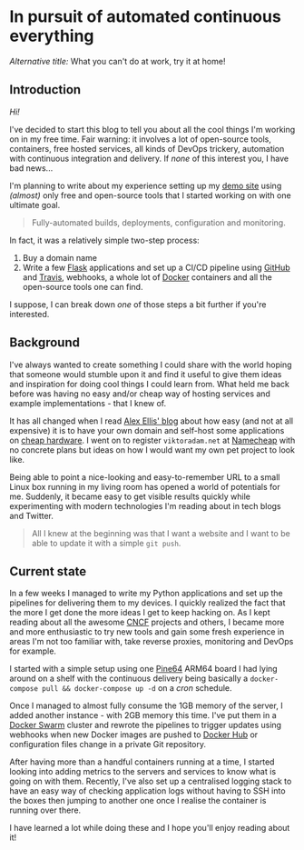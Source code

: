 # In pursuit of automated continuous everything

*Alternative title:* What you can't do at work, try it at home!

## Introduction

*Hi!*

I've decided to start this blog to tell you about all the cool things I'm working on in my free time.
Fair warning: it involves a lot of open-source tools, containers, free hosted services, all kinds of DevOps trickery, automation with continuous integration and delivery. If *none* of this interest you, I have bad news...

I'm planning to write about my experience setting up my [demo site](https://demo.viktoradam.net) using *(almost)* only free and open-source tools that I started working on with one ultimate goal.

> Fully-automated builds, deployments, configuration and monitoring.

In fact, it was a relatively simple two-step process:

1. Buy a domain name
2. Write a few [Flask](http://flask.pocoo.org/) applications and set up a CI/CD pipeline using [GitHub](https://github.com/) and [Travis](https://travis-ci.org), webhooks, a whole lot of [Docker](https://www.docker.com) containers and all the open-source tools one can find.

I suppose, I can break down *one* of those steps a bit further if you're interested.

## Background

I've always wanted to create something I could share with the world hoping that someone would stumble upon it and find it useful to give them ideas and inspiration for doing cool things I could learn from. What held me back before was having no easy and/or cheap way of hosting services and example implementations - that I knew of.

It has all changed when I read [Alex Ellis' blog](https://blog.alexellis.io/) about how easy (and not at all expensive) it is to have your own domain and self-host some applications on [cheap hardware](https://blog.alexellis.io/self-hosting-on-a-pi/). I went on to register `viktoradam.net` at [Namecheap](https://www.namecheap.com) with no concrete plans but ideas on how I would want my own pet project to look like.

Being able to point a nice-looking and easy-to-remember URL to a small Linux box running in my living room has opened a world of potentials for me. Suddenly, it became easy to get visible results quickly while experimenting with modern technologies I'm reading about in tech blogs and Twitter.

> All I knew at the beginning was that I want a website and I want to be able to update it with a simple `git push`.

## Current state

In a few weeks I managed to write my Python applications and set up the pipelines for delivering them to my devices. I quickly realized the fact that the more I get done the more ideas I get to keep hacking on. As I kept reading about all the awesome [CNCF](https://www.cncf.io/) projects and others, I became more and more enthusiastic to try new tools and gain some fresh experience in areas I'm not too familiar with, take reverse proxies, monitoring and DevOps for example.

I started with a simple setup using one [Pine64](https://www.pine64.org/?page_id=1194) ARM64 board I had lying around on a shelf with the continuous delivery being basically a `docker-compose pull && docker-compose up -d` on a *cron* schedule.

Once I managed to almost fully consume the 1GB memory of the server, I added another instance - with 2GB memory this time. I've put them in a [Docker Swarm](https://docs.docker.com/engine/swarm/) cluster and rewrote the pipelines to trigger updates using webhooks when new Docker images are pushed to [Docker Hub](https://hub.docker.com/) or configuration files change in a private Git repository.

After having more than a handful containers running at a time, I started looking into adding metrics to the servers and services to know what is going on with them. Recently, I've also set up a centralised logging stack to have an easy way of checking application logs without having to SSH into the boxes then jumping to another one once I realise the container is running over there.

I have learned a lot while doing these and I hope you'll enjoy reading about it!

